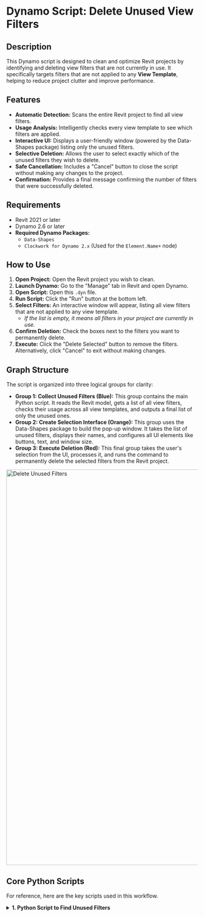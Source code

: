 # Dynamo Script: Delete Unused View Filters

## Description

This Dynamo script is designed to clean and optimize Revit projects by identifying and deleting view filters that are not currently in use. It specifically targets filters that are not applied to any **View Template**, helping to reduce project clutter and improve performance.

## Features

-   **Automatic Detection:** Scans the entire Revit project to find all view filters.
-   **Usage Analysis:** Intelligently checks every view template to see which filters are applied.
-   **Interactive UI:** Displays a user-friendly window (powered by the Data-Shapes package) listing only the unused filters.
-   **Selective Deletion:** Allows the user to select exactly which of the unused filters they wish to delete.
-   **Safe Cancellation:** Includes a "Cancel" button to close the script without making any changes to the project.
-   **Confirmation:** Provides a final message confirming the number of filters that were successfully deleted.

## Requirements

-   Revit 2021 or later
-   Dynamo 2.6 or later
-   **Required Dynamo Packages:**
    -   `Data-Shapes`
    -   `Clockwork for Dynamo 2.x` (Used for the `Element.Name+` node)

## How to Use

1.  **Open Project:** Open the Revit project you wish to clean.
2.  **Launch Dynamo:** Go to the "Manage" tab in Revit and open Dynamo.
3.  **Open Script:** Open this `.dyn` file.
4.  **Run Script:** Click the "Run" button at the bottom left.
5.  **Select Filters:** An interactive window will appear, listing all view filters that are not applied to any view template.
    -   *If the list is empty, it means all filters in your project are currently in use.*
6.  **Confirm Deletion:** Check the boxes next to the filters you want to permanently delete.
7.  **Execute:** Click the "Delete Selected" button to remove the filters. Alternatively, click "Cancel" to exit without making changes.

## Graph Structure

The script is organized into three logical groups for clarity:

-   **Group 1: Collect Unused Filters (Blue):** This group contains the main Python script. It reads the Revit model, gets a list of all view filters, checks their usage across all view templates, and outputs a final list of only the unused ones.
-   **Group 2: Create Selection Interface (Orange):** This group uses the Data-Shapes package to build the pop-up window. It takes the list of unused filters, displays their names, and configures all UI elements like buttons, text, and window size.
-   **Group 3: Execute Deletion (Red):** This final group takes the user's selection from the UI, processes it, and runs the command to permanently delete the selected filters from the Revit project.
<img width="3526" height="1038" alt="Delete Unused Filters" src="https://github.com/user-attachments/assets/f60a83ec-2c24-4522-808c-bc0a70abad2b" />


## Core Python Scripts

For reference, here are the key scripts used in this workflow.

<details>
<summary><strong>1. Python Script to Find Unused Filters</strong></summary>

```python
# Imports the necessary libraries from Revit and Dynamo
import clr

clr.AddReference('RevitAPI')
from Autodesk.Revit.DB import *

clr.AddReference('RevitServices')
from RevitServices.Persistence import DocumentManager

# Gets the current Revit document
doc = DocumentManager.Instance.CurrentDBDocument

# --- 1. Get ALL view filters from the project ---
all_filters = FilteredElementCollector(doc).OfClass(ParameterFilterElement).ToElements()
all_filter_ids = {f.Id: f for f in all_filters}

# --- 2. Get the IDs of all filters USED in View Templates ---
views = FilteredElementCollector(doc).
